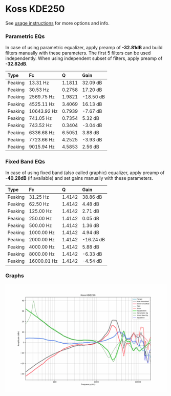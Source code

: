 # Koss KDE250
See [usage instructions](https://github.com/jaakkopasanen/AutoEq#usage) for more options and info.

### Parametric EQs
In case of using parametric equalizer, apply preamp of **-32.81dB** and build filters manually
with these parameters. The first 5 filters can be used independently.
When using independent subset of filters, apply preamp of **-32.82dB**.

| Type    | Fc          |      Q | Gain      |
|:--------|:------------|:-------|:----------|
| Peaking | 13.31 Hz    | 1.1811 | 32.09 dB  |
| Peaking | 30.53 Hz    | 0.2758 | 17.20 dB  |
| Peaking | 2569.75 Hz  | 1.9821 | -18.50 dB |
| Peaking | 4525.11 Hz  | 3.4069 | 16.13 dB  |
| Peaking | 10643.92 Hz | 0.7939 | -7.67 dB  |
| Peaking | 741.05 Hz   | 0.7354 | 5.32 dB   |
| Peaking | 743.52 Hz   | 0.3404 | -3.04 dB  |
| Peaking | 6336.68 Hz  | 6.5051 | 3.88 dB   |
| Peaking | 7723.66 Hz  | 4.2525 | -3.93 dB  |
| Peaking | 9015.94 Hz  | 4.5853 | 2.56 dB   |

### Fixed Band EQs
In case of using fixed band (also called graphic) equalizer, apply preamp of **-40.28dB**
(if available) and set gains manually with these parameters.

| Type    | Fc          |      Q | Gain      |
|:--------|:------------|:-------|:----------|
| Peaking | 31.25 Hz    | 1.4142 | 38.86 dB  |
| Peaking | 62.50 Hz    | 1.4142 | 4.48 dB   |
| Peaking | 125.00 Hz   | 1.4142 | 2.71 dB   |
| Peaking | 250.00 Hz   | 1.4142 | 0.05 dB   |
| Peaking | 500.00 Hz   | 1.4142 | 1.36 dB   |
| Peaking | 1000.00 Hz  | 1.4142 | 4.94 dB   |
| Peaking | 2000.00 Hz  | 1.4142 | -16.24 dB |
| Peaking | 4000.00 Hz  | 1.4142 | 5.88 dB   |
| Peaking | 8000.00 Hz  | 1.4142 | -6.33 dB  |
| Peaking | 16000.01 Hz | 1.4142 | -4.54 dB  |

### Graphs
![](./Koss%20KDE250.png)